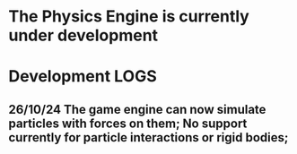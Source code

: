 # The Physics Engine is currently under development

# Development LOGS

## 26/10/24 The game engine can now simulate particles with forces on them; No support currently for particle interactions or rigid bodies; 